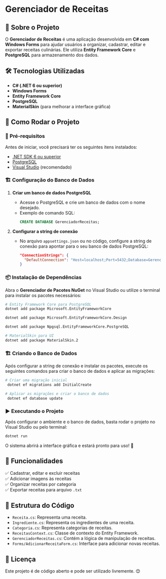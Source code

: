 # Gerenciador de Receitas

## 📌 Sobre o Projeto
O **Gerenciador de Receitas** é uma aplicação desenvolvida em **C# com Windows Forms** para ajudar usuários a organizar, cadastrar, editar e exportar receitas culinárias. Ele utiliza **Entity Framework Core** e **PostgreSQL** para armazenamento dos dados.

## 🛠 Tecnologias Utilizadas
- **C# (.NET 6 ou superior)**
- **Windows Forms**
- **Entity Framework Core**
- **PostgreSQL**
- **MaterialSkin** (para melhorar a interface gráfica)

## 🚀 Como Rodar o Projeto

### 📌 Pré-requisitos
Antes de iniciar, você precisará ter os seguintes itens instalados:
- [.NET SDK 6 ou superior](https://dotnet.microsoft.com/en-us/download)
- [PostgreSQL](https://www.postgresql.org/download/)
- [Visual Studio](https://visualstudio.microsoft.com/) (recomendado)

### 🏗 Configuração do Banco de Dados
1. **Criar um banco de dados PostgreSQL**
   - Acesse o PostgreSQL e crie um banco de dados com o nome desejado.
   - Exemplo de comando SQL:
     ```sql
     CREATE DATABASE GerenciadorReceitas;
     ```

2. **Configurar a string de conexão**
   - No arquivo `appsettings.json` ou no código, configure a string de conexão para apontar para o seu banco de dados PostgreSQL:
     ```json
     "ConnectionStrings": {
       "DefaultConnection": "Host=localhost;Port=5432;Database=GerenciadorReceitas;Username=seu_usuario;Password=sua_senha"
     }
     ```

### 📦 Instalação de Dependências
Abra o **Gerenciador de Pacotes NuGet** no Visual Studio ou utilize o terminal para instalar os pacotes necessários:

```bash
# Entity Framework Core para PostgreSQL
dotnet add package Microsoft.EntityFrameworkCore

dotnet add package Microsoft.EntityFrameworkCore.Design

dotnet add package Npgsql.EntityFrameworkCore.PostgreSQL

# MaterialSkin para UI
dotnet add package MaterialSkin.2
```

### 🏗 Criando o Banco de Dados
Após configurar a string de conexão e instalar os pacotes, execute os seguintes comandos para criar o banco de dados e aplicar as migrações:

```bash
# Criar uma migração inicial
 dotnet ef migrations add InitialCreate

# Aplicar as migrações e criar o banco de dados
 dotnet ef database update
```

### ▶️ Executando o Projeto
Após configurar o ambiente e o banco de dados, basta rodar o projeto no Visual Studio ou pelo terminal:

```bash
dotnet run
```

O sistema abrirá a interface gráfica e estará pronto para uso! 🎉

## 📝 Funcionalidades
✅ Cadastrar, editar e excluir receitas  
✅ Adicionar imagens às receitas  
✅ Organizar receitas por categoria  
✅ Exportar receitas para arquivo `.txt`  

## 📂 Estrutura do Código
- `Receita.cs`: Representa uma receita.
- `Ingrediente.cs`: Representa os ingredientes de uma receita.
- `Categoria.cs`: Representa categorias de receitas.
- `ReceitasContext.cs`: Classe de contexto do Entity Framework.
- `GerenciadorReceitas.cs`: Contém a lógica de manipulação de receitas.
- `Forms/AdicionarReceitaForm.cs`: Interface para adicionar novas receitas.

## 📜 Licença
Este projeto é de código aberto e pode ser utilizado livremente. 😊

